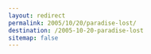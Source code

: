 ```yaml
---
layout: redirect
permalink: 2005/10/20/paradise-lost/
destination: /2005-10-20-paradise-lost
sitemap: false
---
```

